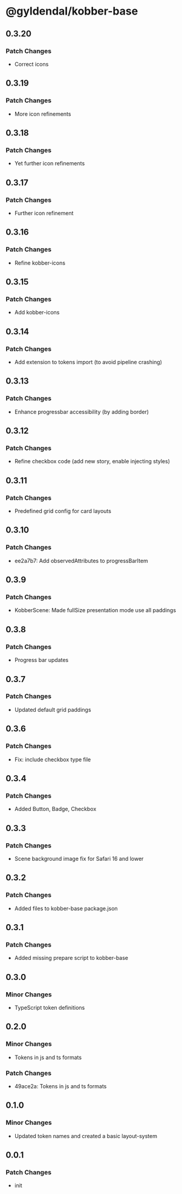 # @gyldendal/kobber-base

## 0.3.20

### Patch Changes

- Correct icons

## 0.3.19

### Patch Changes

- More icon refinements

## 0.3.18

### Patch Changes

- Yet further icon refinements

## 0.3.17

### Patch Changes

- Further icon refinement

## 0.3.16

### Patch Changes

- Refine kobber-icons

## 0.3.15

### Patch Changes

- Add kobber-icons

## 0.3.14

### Patch Changes

- Add extension to tokens import (to avoid pipeline crashing)

## 0.3.13

### Patch Changes

- Enhance progressbar accessibility (by adding border)

## 0.3.12

### Patch Changes

- Refine checkbox code (add new story, enable injecting styles)

## 0.3.11

### Patch Changes

- Predefined grid config for card layouts

## 0.3.10

### Patch Changes

- ee2a7b7: Add observedAttributes to progressBarItem

## 0.3.9

### Patch Changes

- KobberScene: Made fullSize presentation mode use all paddings

## 0.3.8

### Patch Changes

- Progress bar updates

## 0.3.7

### Patch Changes

- Updated default grid paddings

## 0.3.6

### Patch Changes

- Fix: include checkbox type file

## 0.3.4

### Patch Changes

- Added Button, Badge, Checkbox

## 0.3.3

### Patch Changes

- Scene background image fix for Safari 16 and lower

## 0.3.2

### Patch Changes

- Added files to kobber-base package.json

## 0.3.1

### Patch Changes

- Added missing prepare script to kobber-base

## 0.3.0

### Minor Changes

- TypeScript token definitions

## 0.2.0

### Minor Changes

- Tokens in js and ts formats

### Patch Changes

- 49ace2a: Tokens in js and ts formats

## 0.1.0

### Minor Changes

- Updated token names and created a basic layout-system

## 0.0.1

### Patch Changes

- init
